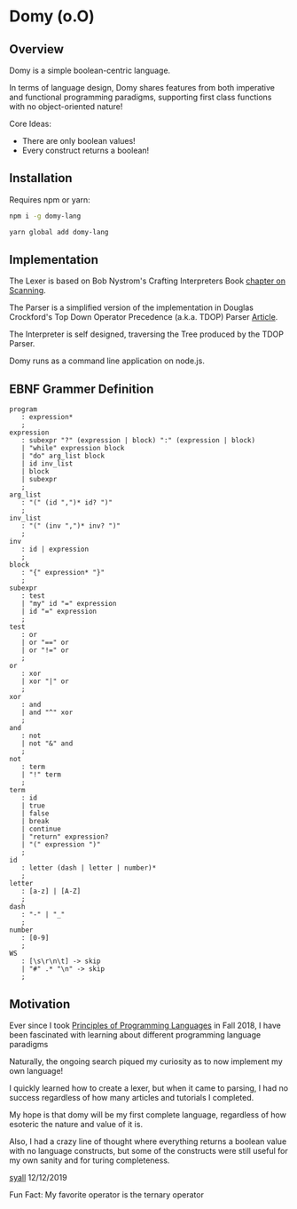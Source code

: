 # Domy (o.O)

## Overview

Domy is a simple boolean-centric language.

In terms of language design, Domy shares features from both imperative and functional programming paradigms, supporting first class functions with no object-oriented nature!

Core Ideas:

* There are only boolean values!
* Every construct returns a boolean!

## Installation

Requires npm or yarn:

```bash
npm i -g domy-lang
```

```bash
yarn global add domy-lang
```

## Implementation

The Lexer is based on Bob Nystrom's Crafting Interpreters Book [chapter on Scanning](http://craftinginterpreters.com/scanning.html).

The Parser is a simplified version of the implementation in Douglas Crockford's Top Down Operator Precedence (a.k.a. TDOP) Parser [Article](http://crockford.com/javascript/tdop/tdop.html).

The Interpreter is self designed, traversing the Tree produced by the TDOP Parser.

Domy runs as a command line application on node.js.

## EBNF Grammer Definition

```text
program
   : expression*
   ;
expression
   : subexpr "?" (expression | block) ":" (expression | block)
   | "while" expression block
   | "do" arg_list block
   | id inv_list
   | block
   | subexpr
   ;
arg_list
   : "(" (id ",")* id? ")"
   ;
inv_list
   : "(" (inv ",")* inv? ")"
   ;
inv
   : id | expression
   ;
block
   : "{" expression* "}"
   ;
subexpr
   : test
   | "my" id "=" expression
   | id "=" expression
   ;
test
   : or
   | or "==" or
   | or "!=" or
   ;
or
   : xor
   | xor "|" or
   ;
xor
   : and
   | and "^" xor
   ;
and
   : not
   | not "&" and
   ;
not
   : term
   | "!" term
   ;
term
   : id
   | true
   | false
   | break
   | continue
   | "return" expression?
   | "(" expression ")"
   ;
id
   : letter (dash | letter | number)*
   ;
letter
   : [a-z] | [A-Z]
   ;
dash
   : "-" | "_"
   ;
number
   : [0-9]
   ;
WS
   : [\s\r\n\t] -> skip
   | "#" .* "\n" -> skip
   ;
```

## Motivation

Ever since I took [Principles of Programming Languages](https://www.cs.rutgers.edu/courses/principles-of-programming-languages) in Fall 2018, I have been fascinated with learning about different programming language paradigms

Naturally, the ongoing search piqued my curiosity as to now implement my own language!

I quickly learned how to create a lexer, but when it came to parsing, I had no success regardless of how many articles and tutorials I completed.

My hope is that domy will be my first complete language, regardless of how esoteric the nature and value of it is.

Also, I had a crazy line of thought where everything returns a boolean value with no language constructs, but some of the constructs were still useful for my own sanity and for turing completeness.

[syall](https://github.com/syall)
12/12/2019

Fun Fact: My favorite operator is the ternary operator
